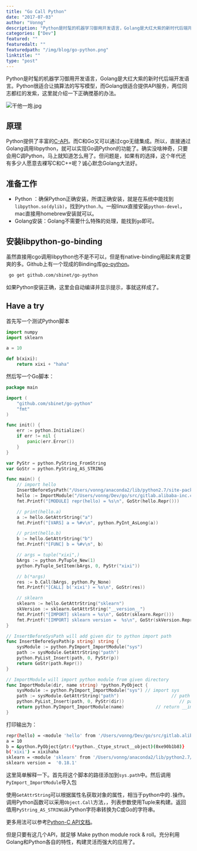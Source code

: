 ```yaml
---
title: "Go Call Python"
date: "2017-07-03"
author: "Vonng"
description: "Python是时髦的机器学习御用开发语言，Golang是大红大紫的新时代后端开发语言。Python很适合让搞算法的写写模型，而Golang很适合提供API服务，两位同志都红的发紫，这里就介绍一下正确搅基的办法。"
categories: ["Dev"]
featured: ""
featuredalt: ""
featuredpath: "/img/blog/go-python.png"
linktitle: ""
type: "post"
---
```




Python是时髦的机器学习御用开发语言，Golang是大红大紫的新时代后端开发语言。Python很适合让搞算法的写写模型，而Golang很适合提供API服务，两位同志都红的发紫，这里就介绍一下正确搅基的办法。

<!--more-->

![干他一炮.jpg](/img/blog/italy-canon.jpg)

## 原理

Python提供了丰富的[C-API](https://docs.python.org/2/c-api/)。而C和Go又可以通过cgo无缝集成。所以，直接通过Golang调用libpython，就可以实现Go调Python的功能了。确实没啥神奇，只要会用C调Python，马上就知道怎么用了。但问题是，如果有的选择，这个年代还有多少人愿意去裸写C和C++呢？诚心默念Golang大法好。



## 准备工作

* Python ：确保Python正确安装，所谓正确安装，就是在系统中能找到`libpython.so(dylib)`，找到`Python.h`。一般linux直接安装`python-devel`，mac直接用homebrew安装就可以。
* Golang安装：Golang不需要什么特殊的处理，能找到`go`即可。



## 安装libpython-go-binding

虽然直接用cgo调用libpython也不是不可以，但是有native-binding用起来肯定要爽的多。Github上有一个现成的Binding库[go-python](https://github.com/sbinet/go-python)。

```bash
 go get github.com/sbinet/go-python
```

如果Python安装正确，这里会自动编译并显示提示，事就这样成了。

## Have a try

首先写一个测试Python脚本

```python
import numpy
import sklearn

a = 10

def b(xixi):
    return xixi + "haha"
```

然后写一个Go脚本：


```go
package main

import (
	"github.com/sbinet/go-python"
	"fmt"
)

func init() {
	err := python.Initialize()
	if err != nil {
		panic(err.Error())
	}
}

var PyStr = python.PyString_FromString
var GoStr = python.PyString_AS_STRING

func main() {
	// import hello
	InsertBeforeSysPath("/Users/vonng/anaconda2/lib/python2.7/site-packages")
	hello := ImportModule("/Users/vonng/Dev/go/src/gitlab.alibaba-inc.com/cplus", "hello")
	fmt.Printf("[MODULE] repr(hello) = %s\n", GoStr(hello.Repr()))

	// print(hello.a)
	a := hello.GetAttrString("a")
	fmt.Printf("[VARS] a = %#v\n", python.PyInt_AsLong(a))

	// print(hello.b)
	b := hello.GetAttrString("b")
	fmt.Printf("[FUNC] b = %#v\n", b)

	// args = tuple("xixi",)
	bArgs := python.PyTuple_New(1)
	python.PyTuple_SetItem(bArgs, 0, PyStr("xixi"))

	// b(*args)
	res := b.Call(bArgs, python.Py_None)
	fmt.Printf("[CALL] b('xixi') = %s\n", GoStr(res))

	// sklearn
	sklearn := hello.GetAttrString("sklearn")
	skVersion := sklearn.GetAttrString("__version__")
	fmt.Printf("[IMPORT] sklearn = %s\n", GoStr(sklearn.Repr()))
	fmt.Printf("[IMPORT] sklearn version =  %s\n", GoStr(skVersion.Repr()))
}

// InsertBeforeSysPath will add given dir to python import path
func InsertBeforeSysPath(p string) string {
	sysModule := python.PyImport_ImportModule("sys")
	path := sysModule.GetAttrString("path")
	python.PyList_Insert(path, 0, PyStr(p))
	return GoStr(path.Repr())
}

// ImportModule will import python module from given directory
func ImportModule(dir, name string) *python.PyObject {
	sysModule := python.PyImport_ImportModule("sys") // import sys
	path := sysModule.GetAttrString("path")                    // path = sys.path
	python.PyList_Insert(path, 0, PyStr(dir))                     // path.insert(0, dir)
	return python.PyImport_ImportModule(name)            // return __import__(name)
}
```

打印输出为：

```bash
repr(hello) = <module 'hello' from '/Users/vonng/Dev/go/src/gitlab.alibaba-inc.com/cplus/hello.pyc'>
a = 10
b = &python.PyObject{ptr:(*python._Ctype_struct__object)(0xe90b1b8)}
b('xixi') = xixihaha
sklearn = <module 'sklearn' from '/Users/vonng/anaconda2/lib/python2.7/site-packages/sklearn/__init__.pyc'>
sklearn version =  '0.18.1'
```

这里简单解释一下。首先将这个脚本的路径添加到`sys.path`中。然后调用`PyImport_ImportModule`导入包

使用`GetAttrString`可以根据属性名获取对象的属性，相当于python中的`.`操作。调用Python函数可以采用`Object.Call`方法，，列表参数使用Tuple来构建。返回值用`PyString_AS_STRING`从Python字符串转换为C或Go的字符串。

更多用法可以参考[Python-C API文档](https://docs.python.org/2/c-api/object.html)。

但是只要有这几个API，就足够 Make python module rock & roll。充分利用Golang和Python各自的特性，构建灵活而强大的应用了。